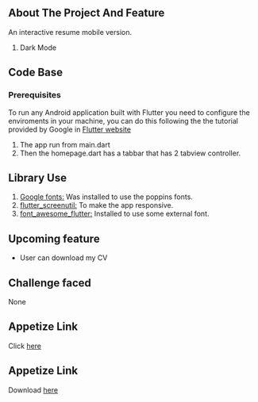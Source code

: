 <!-- ABOUT THE PROJECT -->
## About The Project And Feature
An interactive resume mobile version.
1. Dark Mode

<!-- Code Base -->
## Code Base

### Prerequisites

To run any Android application built with Flutter you need to configure the enviroments in your machine, you can do this following the the tutorial provided by Google in [Flutter website](https://flutter.dev/docs/get-started/install)
1. The app run from main.dart
2. Then the homepage.dart has a tabbar that has 2 tabview controller.

<!-- Libarary Used -->
## Library Use

1. <a href="https://pub.dev/packages/google_fonts">Google fonts:</a>  Was installed to use the poppins fonts.
2. <a href="https://pub.dev/packages/flutter_screenutil">flutter_screenutil:</a>  To make the app responsive.
3. <a href="https://pub.dev/packages/font_awesome_flutter">font_awesome_flutter:</a>  Installed to use some external font.

<!-- Upcoming feature -->
## Upcoming feature
- User can download my CV

<!-- Challenge faced -->
## Challenge faced
None

<!-- Appetize Link -->
## Appetize Link
Click <a href="https://appetize.io/app/ns5zbag53gjrlw3rvw7ycznwz4">here</a>


<!-- Apk Download Link -->
## Appetize Link
Download <a href="https://drive.google.com/file/d/1GbNsQB5TR3QTlhnGQZ2QX4H3EzOSOUdk/view?usp=sharing">here</a>
